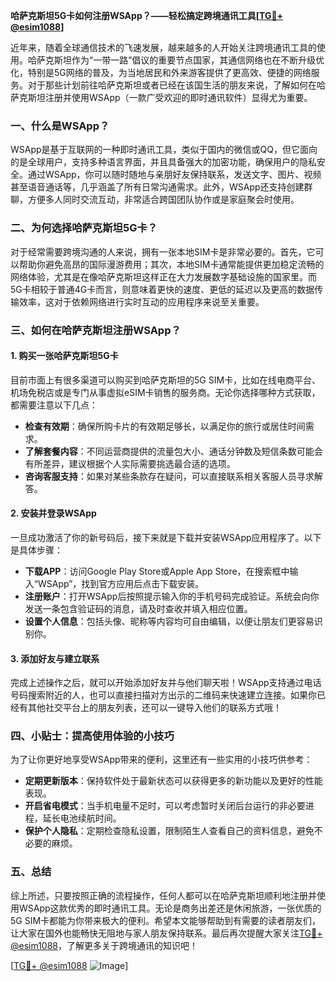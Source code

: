 **哈萨克斯坦5G卡如何注册WSApp？——轻松搞定跨境通讯工具[[TG💪+ @esim1088](https://t.me/s/esim1088)]**

近年来，随着全球通信技术的飞速发展，越来越多的人开始关注跨境通讯工具的使用。哈萨克斯坦作为“一带一路”倡议的重要节点国家，其通信网络也在不断升级优化，特别是5G网络的普及，为当地居民和外来游客提供了更高效、便捷的网络服务。对于那些计划前往哈萨克斯坦或者已经在该国生活的朋友来说，了解如何在哈萨克斯坦注册并使用WSApp（一款广受欢迎的即时通讯软件）显得尤为重要。

### 一、什么是WSApp？

WSApp是基于互联网的一种即时通讯工具，类似于国内的微信或QQ，但它面向的是全球用户，支持多种语言界面，并且具备强大的加密功能，确保用户的隐私安全。通过WSApp，你可以随时随地与亲朋好友保持联系，发送文字、图片、视频甚至语音通话等，几乎涵盖了所有日常沟通需求。此外，WSApp还支持创建群聊，方便多人同时交流互动，非常适合跨国团队协作或是家庭聚会时使用。

### 二、为何选择哈萨克斯坦5G卡？

对于经常需要跨境沟通的人来说，拥有一张本地SIM卡是非常必要的。首先，它可以帮助你避免高昂的国际漫游费用；其次，本地SIM卡通常能提供更加稳定流畅的网络体验，尤其是在像哈萨克斯坦这样正在大力发展数字基础设施的国家里。而5G卡相较于普通4G卡而言，则意味着更快的速度、更低的延迟以及更高的数据传输效率，这对于依赖网络进行实时互动的应用程序来说至关重要。

### 三、如何在哈萨克斯坦注册WSApp？

#### 1. 购买一张哈萨克斯坦5G卡

目前市面上有很多渠道可以购买到哈萨克斯坦的5G SIM卡，比如在线电商平台、机场免税店或是专门从事虚拟eSIM卡销售的服务商。无论你选择哪种方式获取，都需要注意以下几点：

- **检查有效期**：确保所购卡片的有效期足够长，以满足你的旅行或居住时间需求。
- **了解套餐内容**：不同运营商提供的流量包大小、通话分钟数及短信条数可能会有所差异，建议根据个人实际需要挑选最合适的选项。
- **咨询客服支持**：如果对某些条款存在疑问，可以直接联系相关客服人员寻求解答。

#### 2. 安装并登录WSApp

一旦成功激活了你的新号码后，接下来就是下载并安装WSApp应用程序了。以下是具体步骤：

- **下载APP**：访问Google Play Store或Apple App Store，在搜索框中输入“WSApp”，找到官方应用后点击下载安装。
- **注册账户**：打开WSApp后按照提示输入你的手机号码完成验证。系统会向你发送一条包含验证码的消息，请及时查收并填入相应位置。
- **设置个人信息**：包括头像、昵称等内容均可自由编辑，以便让朋友们更容易识别你。

#### 3. 添加好友与建立联系

完成上述操作之后，就可以开始添加好友并与他们聊天啦！WSApp支持通过电话号码搜索附近的人，也可以直接扫描对方出示的二维码来快速建立连接。如果你已经有其他社交平台上的朋友列表，还可以一键导入他们的联系方式哦！

### 四、小贴士：提高使用体验的小技巧

为了让你更好地享受WSApp带来的便利，这里还有一些实用的小技巧供参考：

- **定期更新版本**：保持软件处于最新状态可以获得更多的新功能以及更好的性能表现。
- **开启省电模式**：当手机电量不足时，可以考虑暂时关闭后台运行的非必要进程，延长电池续航时间。
- **保护个人隐私**：定期检查隐私设置，限制陌生人查看自己的资料信息，避免不必要的麻烦。

### 五、总结

综上所述，只要按照正确的流程操作，任何人都可以在哈萨克斯坦顺利地注册并使用WSApp这款优秀的即时通讯工具。无论是商务出差还是休闲旅游，一张优质的5G SIM卡都能为你带来极大的便利。希望本文能够帮助到有需要的读者朋友们，让大家在国外也能畅快无阻地与家人朋友保持联系。最后再次提醒大家关注[TG💪+ @esim1088](https://t.me/s/esim1088)，了解更多关于跨境通讯的知识吧！

[[TG💪+ @esim1088](https://t.me/s/esim1088) ![Image](https://i.postimg.cc/4NQfJmqS/Snipaste-2025-05-13-00-14-12.png)]